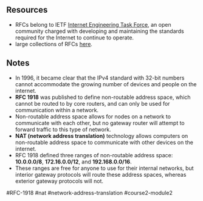 
## Resources
-   RFCs belong to IETF [Internet Engineering Task Force](https://www.ietf.org/), an open community charged with developing and maintaining the standards required for the Internet to continue to operate.
-   large collections of RFCs [here](https://www.ietf.org/standards/rfcs/).

## Notes
-   In 1996, it became clear that the IPv4 standard with 32-bit numbers cannot accommodate the growing number of devices and people on the internet.
-   **RFC 1918** was published to define non-routable address space, which cannot be routed to by core routers, and can only be used for communication within a network.
-   Non-routable address space allows for nodes on a network to communicate with each other, but no gateway router will attempt to forward traffic to this type of network.
-   **NAT (network address translation)** technology allows computers on non-routable address space to communicate with other devices on the internet.
-   RFC 1918 defined three ranges of non-routable address space: **10.0.0.0/8**, **172.16.0.0/12**, and **192.168.0.0/16**.
-   These ranges are free for anyone to use for their internal networks, but interior gateway protocols will route these address spaces, whereas exterior gateway protocols will not.

#RFC-1918 #nat #network-address-translation #course2-module2 